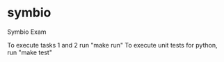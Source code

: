 # symbio
Symbio Exam

To execute tasks 1 and 2 run "make run"
To execute unit tests for python, run "make test"
